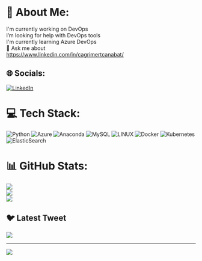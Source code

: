 # 💫 About Me:
I'm currently working on DevOps<br>I’m looking for help with DevOps tools<br>I'm currently learning Azure DevOps<br>💬 Ask me about<br>https://www.linkedin.com/in/cagrimertcanabat/


## 🌐 Socials:
[![LinkedIn](https://img.shields.io/badge/LinkedIn-%230077B5.svg?logo=linkedin&logoColor=white)](https://linkedin.com/in/https://www.linkedin.com/in/cagrimertcanabat/) 

# 💻 Tech Stack:
![Python](https://img.shields.io/badge/python-3670A0?style=flat&logo=python&logoColor=ffdd54) ![Azure](https://img.shields.io/badge/azure-%230072C6.svg?style=flat&logo=azure-devops&logoColor=white) ![Anaconda](https://img.shields.io/badge/Anaconda-%2344A833.svg?style=flat&logo=anaconda&logoColor=white) ![MySQL](https://img.shields.io/badge/mysql-%2300f.svg?style=flat&logo=mysql&logoColor=white) ![LINUX](https://img.shields.io/badge/Linux-FCC624?style=flat&logo=linux&logoColor=black) ![Docker](https://img.shields.io/badge/docker-%230db7ed.svg?style=flat&logo=docker&logoColor=white) ![Kubernetes](https://img.shields.io/badge/kubernetes-%23326ce5.svg?style=flat&logo=kubernetes&logoColor=white) ![ElasticSearch](https://img.shields.io/badge/-ElasticSearch-005571?style=flat&logo=elasticsearch)
# 📊 GitHub Stats:
![](https://github-readme-stats.vercel.app/api?username=cagrimertcnn&theme=dark&hide_border=false&include_all_commits=false&count_private=false)<br/>
![](https://github-readme-streak-stats.herokuapp.com/?user=cagrimertcnn&theme=dark&hide_border=false)<br/>
![](https://github-readme-stats.vercel.app/api/top-langs/?username=cagrimertcnn&theme=dark&hide_border=false&include_all_commits=false&count_private=false&layout=compact)

## 🐦 Latest Tweet
[![](https://gtce.itsvg.in/api?username=misomannii)](https://github.com/VishwaGauravIn/github-twitter-card-embed)

---
[![](https://visitcount.itsvg.in/api?id=cagrimertcnn&icon=2&color=4)](https://visitcount.itsvg.in)

<!-- Proudly created with GPRM ( https://gprm.itsvg.in ) -->
